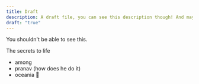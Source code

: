 ```yaml
---
title: Draft
description: A draft file, you can see this description though! And maybe infer what the draft is... 
draft: "true"
---
```


You shouldn't be able to see this. 

The secrets to life

- among
- pranav (how does he do it)
- oceania 🫡

